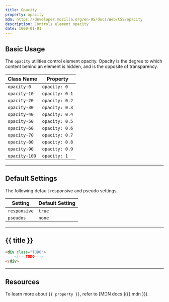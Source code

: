```yaml
---
title: Opacity
property: opacity
mdn: https://developer.mozilla.org/en-US/docs/Web/CSS/opacity
description: Controls element opacity
date: 1000-01-01
---
```


## Basic Usage

The `opacity` utilities control element opacity. Opacity is the degree to which content behind an element is hidden, and is the opposite of transparency.

| Class Name    | Property       |
| ------------- | -------------- |
| `opacity-0`   | `opacity: 0`   |
| `opacity-10`  | `opacity: 0.1` |
| `opacity-20`  | `opacity: 0.2` |
| `opacity-30`  | `opacity: 0.3` |
| `opacity-40`  | `opacity: 0.4` |
| `opacity-50`  | `opacity: 0.5` |
| `opacity-60`  | `opacity: 0.6` |
| `opacity-70`  | `opacity: 0.7` |
| `opacity-80`  | `opacity: 0.8` |
| `opacity-90`  | `opacity: 0.9` |
| `opacity-100` | `opacity: 1`   |

---

## Default Settings

The following default responsive and pseudo settings.

| Setting      | Default Setting |
| ------------ | --------------- |
| `responsive` | `true`          |
| `pseudos`    | `none`          |

---

## {{ title }}

<div class="bg-silver-200 p-20 h-256 radius-md flex flex-wrap align-content-center">
  <!-- ... -->
</div>

```html
<div class="TODO">
	<!-- TODO -->
</div>
```

---

## Resources

To learn more about `{{ property }}`, refer to [MDN docs <i class="far fa-external-link ml-6"></i>]({{ mdn }}).
